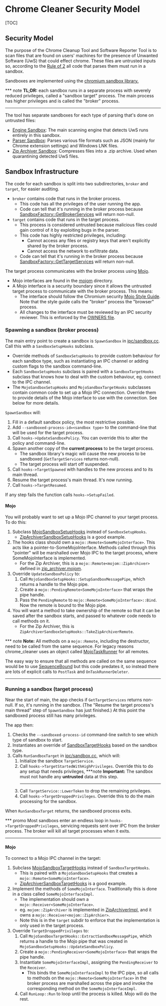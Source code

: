 # Chrome Cleaner Security Model

[TOC]

## Security Model

The purpose of the Chrome Cleanup Tool and Software Reporter Tool is to scan
files that are found on users' machines for the presence of Unwanted Software
(UwS) that could effect chrome. These files are untrusted inputs so, according
to the [Rule of
2](https://chromium.googlesource.com/chromium/src/+/main/docs/security/rule-of-2.md)
all code that parses them must run in a sandbox.

Sandboxes are implemented using the [chromium sandbox
library.](https://chromium.googlesource.com/chromium/src/+/main/docs/design/sandbox.md)

*** note
**TL;DR:** each sandbox runs in a separate process with severely reduced
privileges, called a "sandbox target" process. The main process has higher
privileges and is called the "broker" process.
***

The tool has separate sandboxes for each type of parsing that's done on
untrusted files:

*  [Engine
   Sandbox](https://source.chromium.org/chromium/chromium/src/+/main:chrome/chrome_cleaner/engines/):
   The main scanning engine that detects UwS runs entirely in this sandbox.
*  [Parser Sandbox](https://source.chromium.org/chromium/chromium/src/+/main:chrome/chrome_cleaner/parsers/):
   Parses various file formats such as JSON (mainly for Chrome extension settings) and Windows LNK files.
*  [Zip Archiver
   Sandbox](https://source.chromium.org/chromium/chromium/src/+/main:chrome/chrome_cleaner/zip_archiver/):
   Compresses files into a .zip archive. Used when quarantining detected UwS
   files.

## Sandbox Infrastructure

The code for each sandbox is split into two subdirectories, `broker` and
`target`, for easier auditing.

*  `broker` contains code that runs in the broker process.
   *  This code has all the privileges of the user running the app.
   *  Code can tell that it's running in the broker process because
      [SandboxFactory::GetBrokerServices](https://source.chromium.org/chromium/chromium/src/+/main:sandbox/win/src/sandbox_factory.h)
      will return non-null.
*  `target` contains code that runs in the target process.
   *  This process is considered untrusted because malicious files could gain
      control of it by exploiting bugs in the parser.
   * This code has highly restricted privileges, including:
     *  Cannot access any files or registry keys that aren't explicitly shared
        by the broker process.
     *  Cannot access the network to exfiltrate data.
   *  Code can tell that it's running in the broker process because
      [SandboxFactory::GetTargetServices](https://source.chromium.org/chromium/chromium/src/+/main:sandbox/win/src/sandbox_factory.h)
      will return non-null.

The target process communicates with the broker process using
[Mojo](https://chromium.googlesource.com/chromium/src/+/main/mojo/README.md).

*  Mojo interfaces are found in the
   [mojom](https://source.chromium.org/chromium/chromium/src/+/main:chrome/chrome_cleaner/mojom)
   directory.
*  A Mojo interface is a security boundary since it allows the untrusted target
   process to communicate with the broker process. This means:
   *  The interface should follow the Chromium security [Mojo Style
      Guide](https://chromium.googlesource.com/chromium/src/+/main/docs/security/mojo.md).
      Note that the style guide calls the "broker" process the "browser"
      process.
   *  All changes to the interface must be reviewed by an IPC security
      reviewer. This is enforced by the [OWNERS
      file](https://source.chromium.org/chromium/chromium/src/+/main:chrome/chrome_cleaner/mojom/OWNERS).

### Spawning a sandbox (broker process)

The main entry point to create a sandbox is `SpawnSandbox` in
[ipc/sandbox.cc](https://source.chromium.org/chromium/chromium/src/+/main:chrome/chrome_cleaner/ipc/sandbox.cc).
Call this with a `SandboxSetupHooks` subclass.

*  Override methods of `SandboxSetupHooks` to provide custom behaviour for each
   sandbox type, such as instantiating an IPC channel or adding custom flags to
   the sandbox command-line.
*  Each `SandboxSetupHooks` subclass is paired with a `SandboxTargetHooks`
   subclass that knows how to deal with the custom behaviour, eg. connect to
   the IPC channel.
*  The `MojoSandboxSetupHooks` and `MojoSandboxTargetHooks` subclasses contain
   common code to set up a Mojo IPC connection. Override them to provide
   details of the Mojo interface to use with the connection. See below for more
   details.

`SpawnSandbox` will:

1.  Fill in a default sandbox policy, the most restrictive possible.
1.  Add `--sandboxed-process-id=<sandbox type>` to the command-line that will
    be used for the target process.
1.  Call `hooks->UpdateSandboxPolicy`. You can override this to alter the
    policy and command-line.
1.  Spawn another copy of the **current process** to be the target process.
    *  The sandbox library's magic will cause the new process to be sandboxed
       (`GetTargetServices` returns non-null).
    *  The target process will start off suspended.
1.  Call `hooks->TargetSpawned` with handles to the new process and to its main thread.
1.  Resume the target process's main thread. It's now running.
1.  Call `hooks->TargetResumed`.

If any step fails the function calls `hooks->SetupFailed`.

#### Mojo

You will probably want to set up a Mojo IPC channel to your target process. To do this:

1.  Subclass
    [MojoSandboxSetupHooks](https://source.chromium.org/chromium/chromium/src/+/main:chrome/chrome_cleaner/ipc/mojo_sandbox_hooks.h)
    instead of `SandboxSetupHooks`.
    *  [ZipArchiverSandboxSetupHooks](https://source.chromium.org/chromium/chromium/src/+/main:chrome/chrome_cleaner/zip_archiver/broker/sandbox_setup.h)
       is a good example.
1.  The hooks class should own a `mojo::Remote<SomeMojoInterface>`. This acts
    like a pointer-to-SomeMojoInterface. Methods called through this "pointer"
    will be marshalled over Mojo IPC to the target process, where
    SomeMojoInterface is implemented.
    *  For the Zip Archiver, this is a `mojo::Remote<mojom::ZipArchiver>`
       defined in
       [zip_archiver.mojom](https://source.chromium.org/chromium/chromium/src/+/main:chrome/chrome_cleaner/mojom/zip_archiver.mojom).
1.  Override `UpdateSandboxPolicy` to:
    1.  Call `MojoSandboxSetupHooks::SetupSandboxMessagePipe`, which returns a
        handle to the Mojo pipe.
    1.  Create a `mojo::PendingRemote<SomeMojoInterface>` that wraps the pipe
        handle.
    1.  Pass the `PendingRemote` to `mojo::Remote<SomeMojoInterface>::Bind`.
        Now the remote is bound to the Mojo pipe.
1.  You will want a method to take ownership of the remote so that it can be
    saved after the sandbox starts, and passed to whatever code needs to call
    methods on it.
    *  For the Zip Archiver, this is
       `ZipArchiverSandboxSetupHooks::TakeZipArchiverRemote`.

*** note
**Note:** All methods on a `mojo::Remote`, including the destructor, need to be
called from the same sequence. For legacy reasons chrome_cleaner uses an object
called
[MojoTaskRunner](https://source.chromium.org/chromium/chromium/src/+/main:chrome/chrome_cleaner/ipc/mojo_task_runner.h)
for all remotes.

The easy way to ensure that all methods are called on the same sequence would
be to use
[SequenceBound](https://source.chromium.org/chromium/chromium/src/+/main:base/threading/sequence_bound.h)
but this code predates it, so instead there are lots of explicit calls to
`PostTask` and `OnTaskRunnerDeleter`.
***

### Running a sandbox (target process)

Near the start of main, the app checks if `GetTargetServices` returns non-null.
If so, it's running in the sandbox. (The "Resume the target process's main
thread" step of `SpawnSandbox` has just finished.) At this point the sandboxed
process still has many privileges.

The app then:

1.  Checks the `--sandboxed-process-id` command-line switch to see which type
    of sandbox to start.
1.  Instantiates an override of
    [SandboxTargetHooks](https://source.chromium.org/chromium/chromium/src/+/main:chrome/chrome_cleaner/ipc/sandbox.h)
    based on the sandbox type.
1.  Calls `RunSandboxTarget` in
    [ipc/sandbox.cc](https://source.chromium.org/chromium/chromium/src/+/main:chrome/chrome_cleaner/ipc/sandbox.cc),
    which will:
    1.  Initialize the sandbox `TargetService`.
    1.  Call `hooks->TargetStartedWithHighPrivileges`. Override this to do any setup that needs privileges,
        ***note
        **Important:** The sandbox must not handle any **untrusted** data at this step.
        ***
    1.  Call `TargetService::LowerToken` to drop the remaining privileges.
    1.  Call `hooks->TargetDroppedPrivileges`. Override this to do the main processing for the sandbox.

When `RunSandboxTarget` returns, the sandboxed process exits.

*** promo
Most sandboxs enter an endless loop in `hooks->TargetDroppedPrivileges`,
servicing requests sent over IPC from the broker process. The broker will kill
all target processes when it exits.
***

#### Mojo

To connect to a Mojo IPC channel in the target:

1.  Subclass
    [MojoSandboxTargetHooks](https://source.chromium.org/chromium/chromium/src/+/main:chrome/chrome_cleaner/ipc/mojo_sandbox_hooks.h)
    instead of `SandboxTargetHooks`.
    *  This is paired with a `MojoSandboxSetupHooks` that creates a `mojo::Remote<SomeMojoInterface>`.
    *  [ZipArchiverSandboxTargetHooks](https://source.chromium.org/chromium/chromium/src/+/main:chrome/chrome_cleaner/zip_archiver/target/sandbox_setup.cc)
       is a good example.
1.  Implement the methods of `SomeMojoInterface`. Traditionally this is done in
    a class called `SomeMojoInterfaceImpl`.
    *  The implementation should own a `mojo::Receiver<SomeMojoInterface>`.
    *  eg. `mojom::ZipArchiver` is implemented in
       [ZipArchiverImpl](https://source.chromium.org/chromium/chromium/src/+/main:chrome/chrome_cleaner/zip_archiver/target/zip_archiver_impl.h),
       and it owns a `mojo::Receiver<mojom::ZipArchier>`.
    *  Note this is in the `target` subdir to enforce that the implementation
       is only used in the target process.
1.  Override `TargetDroppedPrivileges` to:
    1.  Call `MojoSandboxTargetHooks::ExtractSandboxMessagePipe`, which returns
        a handle to the Mojo pipe that was created in
        `MojoSandboxSetupHooks::UpdateSandboxPolicy`.
    1.  Create a `mojo::PendingReceiver<SomeMojoInterface>` that wraps the pipe
        handle.
    1.  Instantiate `SomeMojoInterfaceImpl`, assigning the `PendingReceiver` to the `Receiver`.
        *  This binds the `SomeMojoInterfaceImpl` to the IPC pipe, so all calls
           to methods on the `mojo::Remote<SomeMojoInterface>` in the broker
           process are marshalled across the pipe and invoke the corresponding
           method on the `SomeMojoInterfaceImpl`.
    1.  Call `RunLoop::Run` to loop until the process is killed. Mojo will do the rest.

